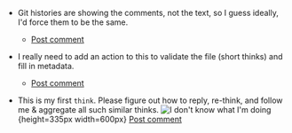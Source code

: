 - Git histories are showing the comments, not the text, so I guess ideally, I'd force them to be the same.
  - [Post comment](https://github.com/matthewdeanmartin/thinks/commit/1ed7e87f01071ff9660ffcf8946ca0b988826c16)

- I really need to add an action to this to validate the file (short thinks) and fill in metadata.
   - [Post comment](https://github.com/matthewdeanmartin/thinks/commit/a9f7a8286588d74063d072f5a2996fc480a27957)

- This is my first `think`. Please figure out how to reply, re-think, and follow me & aggregate all such similar thinks.
![I don't know what I'm doing](https://i.kym-cdn.com/entries/icons/original/000/008/342/ihave.jpg){height=335px width=600px}
   [Post comment](https://github.com/matthewdeanmartin/thinks/commit/3cfae3f7edb1e8140df0a6ac5b1926116e6ad42c)
